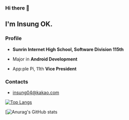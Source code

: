 ### Hi there 👋 


## I'm Insung OK.




### Profile

* __Sunrin Internet High School, Software Division 115th__

* Major in __Android Development__

* App:ple Pi, 11th __Vice President__

### Contacts

* insung04@kakao.com

[![Top Langs](https://github-readme-stats.vercel.app/api/top-langs/?username=inseong04&layout=compact)](https://github.com/anuraghazra/github-readme-stats)

[![Anurag's GitHub stats](https://github-readme-stats.vercel.app/api?username=inseng04&count_private=true)


